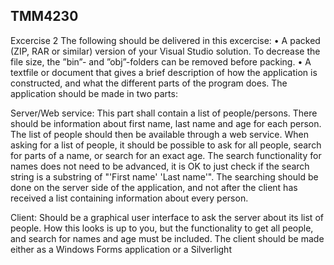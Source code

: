 TMM4230
----------------
Excercise 2
The following should be delivered in this excercise:
• A packed (ZIP, RAR or similar) version of your Visual Studio solution. To decrease the file size, 
the ”bin”- and ”obj”-folders can be removed before packing.
• A textfile or document that gives a brief description of how the application is constructed, 
and what the different parts of the program does.
The application should be made in two parts:

Server/Web service:
This part shall contain a list of people/persons. There should be information about first name, last 
name and age for each person. The list of people should then be available through a web service.
When asking for a list of people, it should be possible to ask for all people, search for parts of a 
name, or search for an exact age. The search functionality for names does not need to be advanced, 
it is OK to just check if the search string is a substring of "'First name' 'Last name'". The searching 
should be done on the server side of the application, and not after the client has received a list 
containing information about every person.

Client:
Should be a graphical user interface to ask the server about its list of people. How this looks is up to 
you, but the functionality to get all people, and search for names and age must be included. The 
client should be made either as a Windows Forms application or a Silverlight

